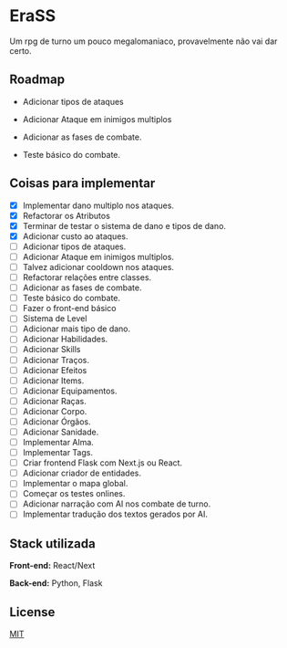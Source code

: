# EraSS

Um rpg de turno um pouco megalomaniaco, provavelmente não vai dar certo.

## Roadmap

- Adicionar tipos de ataques

- Adicionar Ataque em inimigos multiplos

- Adicionar as fases de combate.

- Teste básico do combate.

## Coisas para implementar
- [x] Implementar dano multiplo nos ataques.
- [x] Refactorar os Atributos
- [x] Terminar de testar o sistema de dano e tipos de dano.
- [x] Adicionar custo ao ataques.
- [ ] Adicionar tipos de ataques.
- [ ] Adicionar Ataque em inimigos multiplos.
- [ ] Talvez adicionar cooldown nos ataques.
- [ ] Refactorar relações entre classes.
- [ ] Adicionar as fases de combate.
- [ ] Teste básico do combate.
- [ ] Fazer o front-end básico
- [ ] Sistema de Level
- [ ] Adicionar mais tipo de dano.
- [ ] Adicionar Habilidades.
- [ ] Adicionar Skills
- [ ] Adicionar Traços.
- [ ] Adicionar Efeitos
- [ ] Adicionar Items.
- [ ] Adicionar Equipamentos.
- [ ] Adicionar Raças.
- [ ] Adicionar Corpo.
- [ ] Adicionar Órgãos.
- [ ] Adicionar Sanidade.
- [ ] Implementar Alma.
- [ ] Implementar Tags.
- [ ] Criar frontend Flask com Next.js ou React.
- [ ] Adicionar criador de entidades.
- [ ] Implementar o mapa global.
- [ ] Começar os testes onlines.
- [ ] Adicionar narração com AI nos combate de turno.
- [ ] Implementar tradução dos textos gerados por AI.

## Stack utilizada

**Front-end:** React/Next

**Back-end:** Python, Flask


## License

[MIT](https://choosealicense.com/licenses/mit/)

